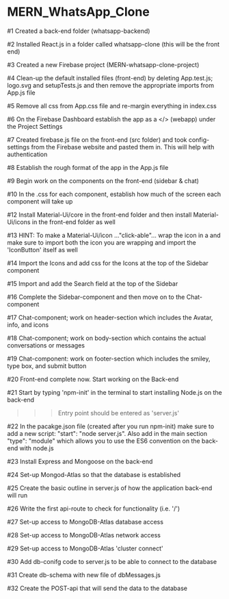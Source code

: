 # MERN_WhatsApp_Clone

#1 Created a back-end folder (whatsapp-backend)

#2 Installed React.js in a folder called whatsapp-clone (this will be the front end)

#3 Created a new Firebase project (MERN-whatsapp-clone-project)

#4 Clean-up the default installed files (front-end) by deleting App.test.js; logo.svg and setupTests.js and then remove the appropriate imports from App.js file

#5 Remove all css from App.css file and re-margin everything in index.css

#6 On the Firebase Dashboard establish the app as a </> (webapp) under the Project Settings

#7 Created firebase.js file on the front-end (src folder) and took config-settings from the Firebase website and pasted them in. This will help with authentication

#8 Establish the rough format of the app in the App.js file

#9 Begin work on the components on the front-end (sidebar & chat)

#10 In the .css for each component, establish how much of the screen each component will take up

#12 Install Material-Ui/core in the front-end folder and then install Material-Ui/icons in the front-end folder as well

#13 HINT: To make a Material-Ui/icon ..."click-able"... wrap the icon in a <IconButton> and make sure to import both the icon you are wrapping and import the 'IconButton' itself as well

#14 Import the Icons and add css for the Icons at the top of the Sidebar component

#15 Import and add the Search field at the top of the Sidebar

#16 Complete the Sidebar-component and then move on to the Chat-component

#17 Chat-component; work on header-section which includes the Avatar, info, and icons

#18 Chat-component; work on body-section which contains the actual conversations or messages

#19 Chat-component: work on footer-section which includes the smiley, type box, and submit button

#20 Front-end complete now. Start working on the Back-end

#21 Start by typing 'npm-init' in the terminal to start installing Node.js on the back-end
>>> Entry point should be entered as 'server.js'

#22 In the pacakge.json file (created after you run npm-init) make sure to add a new script:  "start": "node server.js". Also add in the main section "type": "module" which allows you to use the ES6 convention on the back-end with node.js

#23 Install Express and Mongoose on the back-end

#24 Set-up Mongod-Atlas so that the database is established

#25 Create the basic outline in server.js of how the application back-end will run

#26 Write the first api-route to check for functionality (i.e. '/')

#27 Set-up access to MongoDB-Atlas database access

#28 Set-up access to MongoDB-Atlas network access

#29 Set-up access to MongoDB-Atlas 'cluster connect'

#30 Add db-conifg code to server.js to be able to connect to the database

#31 Create db-schema with new file of dbMessages.js

#32 Create the POST-api that will send the data to the database
